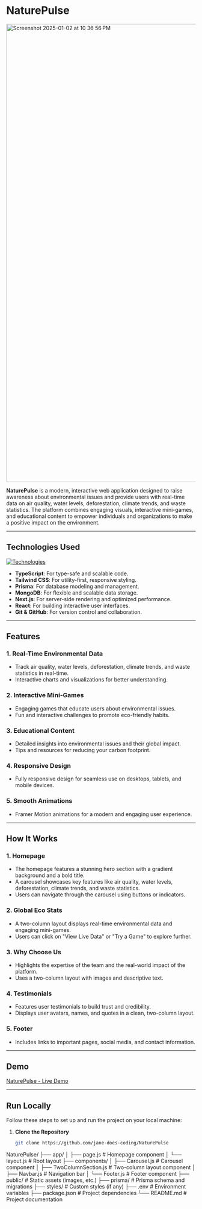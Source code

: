 # NaturePulse

<img width="1214" alt="Screenshot 2025-01-02 at 10 36 56 PM" src="https://github.com/user-attachments/assets/6469c746-cffb-4820-8026-a37684a8fca4" />

**NaturePulse** is a modern, interactive web application designed to raise awareness about environmental issues and provide users with real-time data on air quality, water levels, deforestation, climate trends, and waste statistics. The platform combines engaging visuals, interactive mini-games, and educational content to empower individuals and organizations to make a positive impact on the environment.

---

## Technologies Used

[![Technologies](https://skillicons.dev/icons?i=ts,tailwind,prisma,mongodb,nextjs,react,git,github)](https://skillicons.dev)

- **TypeScript**: For type-safe and scalable code.
- **Tailwind CSS**: For utility-first, responsive styling.
- **Prisma**: For database modeling and management.
- **MongoDB**: For flexible and scalable data storage.
- **Next.js**: For server-side rendering and optimized performance.
- **React**: For building interactive user interfaces.
- **Git & GitHub**: For version control and collaboration.

---

## Features

### 1. **Real-Time Environmental Data**

- Track air quality, water levels, deforestation, climate trends, and waste statistics in real-time.
- Interactive charts and visualizations for better understanding.

### 2. **Interactive Mini-Games**

- Engaging games that educate users about environmental issues.
- Fun and interactive challenges to promote eco-friendly habits.

### 3. **Educational Content**

- Detailed insights into environmental issues and their global impact.
- Tips and resources for reducing your carbon footprint.

### 4. **Responsive Design**

- Fully responsive design for seamless use on desktops, tablets, and mobile devices.

### 5. **Smooth Animations**

- Framer Motion animations for a modern and engaging user experience.

---

## How It Works

### 1. **Homepage**

- The homepage features a stunning hero section with a gradient background and a bold title.
- A carousel showcases key features like air quality, water levels, deforestation, climate trends, and waste statistics.
- Users can navigate through the carousel using buttons or indicators.

### 2. **Global Eco Stats**

- A two-column layout displays real-time environmental data and engaging mini-games.
- Users can click on "View Live Data" or "Try a Game" to explore further.

### 3. **Why Choose Us**

- Highlights the expertise of the team and the real-world impact of the platform.
- Uses a two-column layout with images and descriptive text.

### 4. **Testimonials**

- Features user testimonials to build trust and credibility.
- Displays user avatars, names, and quotes in a clean, two-column layout.

### 5. **Footer**

- Includes links to important pages, social media, and contact information.

---

## Demo

[NaturePulse - Live Demo]()

---

## Run Locally

Follow these steps to set up and run the project on your local machine:

1. **Clone the Repository**
   ```bash
   git clone https://github.com/jane-does-coding/NaturePulse
   ```

NaturePulse/
├── app/
│ ├── page.js # Homepage component
│ └── layout.js # Root layout
├── components/
│ ├── Carousel.js # Carousel component
│ ├── TwoColumnSection.js # Two-column layout component
│ ├── Navbar.js # Navigation bar
│ └── Footer.js # Footer component
├── public/ # Static assets (images, etc.)
├── prisma/ # Prisma schema and migrations
├── styles/ # Custom styles (if any)
├── .env # Environment variables
├── package.json # Project dependencies
└── README.md # Project documentation
